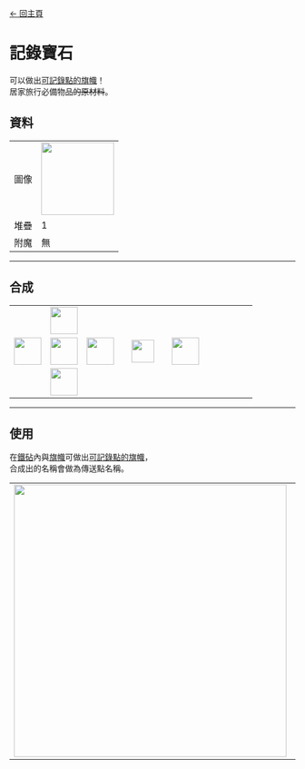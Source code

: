 [← 回主頁](../)
# 記錄寶石
可以做出[可記錄點的旗幟](record_point_banner.md)！  
居家旅行必備物品~~的原材料~~。

## 資料
<table>
    <tr><td align="end">圖像</td><td><img src="https://i.imgur.com/5IDgby3.png" width="128"/></td></tr>
    <tr><td align="end">堆疊</td><td>1</td></tr>
    <tr><td align="end">附魔</td><td>無</td></tr>
</table>

---

## 合成
<table>
    <tr><td></td><td><img src="https://i.imgur.com/wkLqvqi.png" width="48"/></td><td></td><td colspan="3"></td></tr>
    <tr><td><img src="https://i.imgur.com/wkLqvqi.png" width="48"/></td><td><img src="https://i.imgur.com/fWIUn4F.png" width="48"/></td><td><img src="https://i.imgur.com/wkLqvqi.png" width="48"/></td><td width="70" align="center"><img src="https://i.imgur.com/VE0KqIE.png" width="40"/></td><td><img src="https://i.imgur.com/5IDgby3.png" width="48"/></td><td width="70"></td></tr>
    <tr><td></td><td><img src="https://i.imgur.com/wkLqvqi.png" width="48"/></td><td></td><td colspan="3"></td></tr>
</table>

---

## 使用
在[鐵砧](https://minecraft.fandom.com/zh/wiki/鐵砧)內與[旗幟](https://minecraft.fandom.com/zh/wiki/旗幟)可做出[可記錄點的旗幟](record_point_banner.md)，  
合成出的名稱會做為傳送點名稱。

<table>
    <tr><td><img src="https://i.imgur.com/Xq6yCL5.png" width="480"/></td><td><img src="https://i.imgur.com/YE5JOw8.png" width="480"/></td></tr>
</table>
